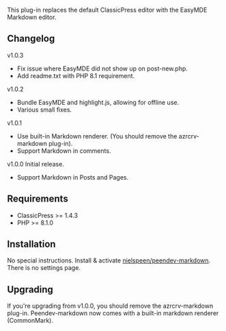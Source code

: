 This plug-in replaces the default ClassicPress editor with the EasyMDE Markdown editor.

## Changelog

v1.0.3
 * Fix issue where EasyMDE did not show up on post-new.php.
 * Add readme.txt with PHP 8.1 requirement.

v1.0.2
 * Bundle EasyMDE and highlight.js, allowing for offline use.
 * Various small fixes.

v1.0.1 
 * Use built-in Markdown renderer. (You should remove the azrcrv-markdown plug-in).
 * Support Markdown in comments.

v1.0.0 Initial release.
 * Support Markdown in Posts and Pages.

## Requirements

 * ClassicPress >= 1.4.3
 * PHP >= 8.1.0

## Installation

No special instructions. Install & activate [nielspeen/peendev-markdown](https://github.com/nielspeen/peendev-markdown/releases). There is no settings page.

## Upgrading

If you're upgrading from v1.0.0, you should remove the azrcrv-markdown plug-in. Peendev-markdown now comes with a built-in markdown renderer (CommonMark).
